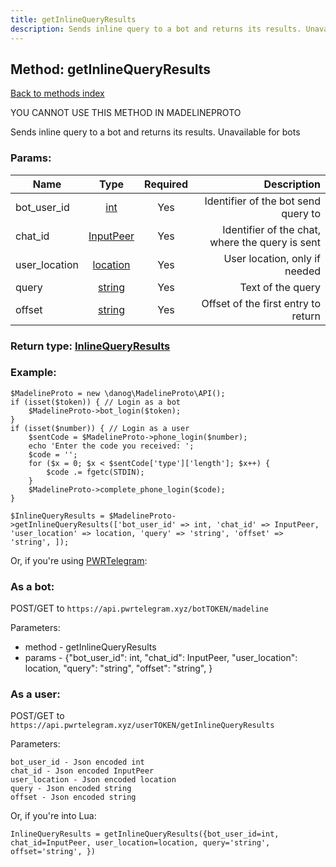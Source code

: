 ```yaml
---
title: getInlineQueryResults
description: Sends inline query to a bot and returns its results. Unavailable for bots
---
```

## Method: getInlineQueryResults  
[Back to methods index](index.md)


YOU CANNOT USE THIS METHOD IN MADELINEPROTO


Sends inline query to a bot and returns its results. Unavailable for bots

### Params:

| Name     |    Type       | Required | Description |
|----------|:-------------:|:--------:|------------:|
|bot\_user\_id|[int](../types/int.md) | Yes|Identifier of the bot send query to|
|chat\_id|[InputPeer](../types/InputPeer.md) | Yes|Identifier of the chat, where the query is sent|
|user\_location|[location](../types/location.md) | Yes|User location, only if needed|
|query|[string](../types/string.md) | Yes|Text of the query|
|offset|[string](../types/string.md) | Yes|Offset of the first entry to return|


### Return type: [InlineQueryResults](../types/InlineQueryResults.md)

### Example:


```
$MadelineProto = new \danog\MadelineProto\API();
if (isset($token)) { // Login as a bot
    $MadelineProto->bot_login($token);
}
if (isset($number)) { // Login as a user
    $sentCode = $MadelineProto->phone_login($number);
    echo 'Enter the code you received: ';
    $code = '';
    for ($x = 0; $x < $sentCode['type']['length']; $x++) {
        $code .= fgetc(STDIN);
    }
    $MadelineProto->complete_phone_login($code);
}

$InlineQueryResults = $MadelineProto->getInlineQueryResults(['bot_user_id' => int, 'chat_id' => InputPeer, 'user_location' => location, 'query' => 'string', 'offset' => 'string', ]);
```

Or, if you're using [PWRTelegram](https://pwrtelegram.xyz):

### As a bot:

POST/GET to `https://api.pwrtelegram.xyz/botTOKEN/madeline`

Parameters:

* method - getInlineQueryResults
* params - {"bot_user_id": int, "chat_id": InputPeer, "user_location": location, "query": "string", "offset": "string", }



### As a user:

POST/GET to `https://api.pwrtelegram.xyz/userTOKEN/getInlineQueryResults`

Parameters:

```
bot_user_id - Json encoded int
chat_id - Json encoded InputPeer
user_location - Json encoded location
query - Json encoded string
offset - Json encoded string

```

Or, if you're into Lua:

```
InlineQueryResults = getInlineQueryResults({bot_user_id=int, chat_id=InputPeer, user_location=location, query='string', offset='string', })
```

